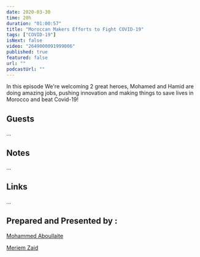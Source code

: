 ```yaml
---
date: 2020-03-30
time: 20h
duration: "01:00:57"
title: "Moroccan Makers Efforts to Fight COVID-19"
tags: ["COVID-19"]
isNext: false
video: "2649000091999006"
published: true
featured: false
url: ""
podcastUrl: ""
---
```


In this episode We're welcoming 2 great heroes, Mohamed and Hamid are doing amazing jobs, pushing innovation and making things to save lives in Morocco and beat Covid-19!

## Guests

...

## Notes

...

## Links

...

## Prepared and Presented by :

[Mohammed Aboullaite](https://aboullaite.me/)

[Meriem Zaid](https://www.facebook.com/MeriemZaid)
